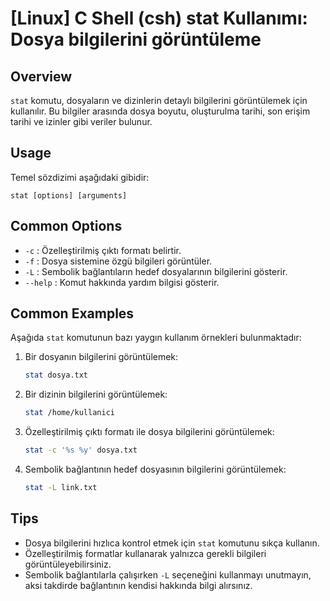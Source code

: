 # [Linux] C Shell (csh) stat Kullanımı: Dosya bilgilerini görüntüleme

## Overview
`stat` komutu, dosyaların ve dizinlerin detaylı bilgilerini görüntülemek için kullanılır. Bu bilgiler arasında dosya boyutu, oluşturulma tarihi, son erişim tarihi ve izinler gibi veriler bulunur.

## Usage
Temel sözdizimi aşağıdaki gibidir:
```
stat [options] [arguments]
```

## Common Options
- `-c` : Özelleştirilmiş çıktı formatı belirtir.
- `-f` : Dosya sistemine özgü bilgileri görüntüler.
- `-L` : Sembolik bağlantıların hedef dosyalarının bilgilerini gösterir.
- `--help` : Komut hakkında yardım bilgisi gösterir.

## Common Examples
Aşağıda `stat` komutunun bazı yaygın kullanım örnekleri bulunmaktadır:

1. Bir dosyanın bilgilerini görüntülemek:
   ```bash
   stat dosya.txt
   ```

2. Bir dizinin bilgilerini görüntülemek:
   ```bash
   stat /home/kullanici
   ```

3. Özelleştirilmiş çıktı formatı ile dosya bilgilerini görüntülemek:
   ```bash
   stat -c '%s %y' dosya.txt
   ```

4. Sembolik bağlantının hedef dosyasının bilgilerini görüntülemek:
   ```bash
   stat -L link.txt
   ```

## Tips
- Dosya bilgilerini hızlıca kontrol etmek için `stat` komutunu sıkça kullanın.
- Özelleştirilmiş formatlar kullanarak yalnızca gerekli bilgileri görüntüleyebilirsiniz.
- Sembolik bağlantılarla çalışırken `-L` seçeneğini kullanmayı unutmayın, aksi takdirde bağlantının kendisi hakkında bilgi alırsınız.